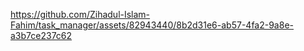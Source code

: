 
https://github.com/Zihadul-Islam-Fahim/task_manager/assets/82943440/8b2d31e6-ab57-4fa2-9a8e-a3b7ce237c62

